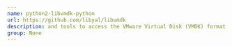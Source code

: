 ```yaml
---
name: python2-libvmdk-python
url: https://github.com/libyal/libvmdk
description: and tools to access the VMware Virtual Disk (VMDK) format. URL : https://github.com/libyal/libvmdk Groups : None
group: None
---
```


